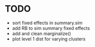 # TODO
* sort fixed effects in summary.sim
* add RB to sim summary fixed effects
* add and clean marginalize()
* plot level 1 dist for varying clusters
